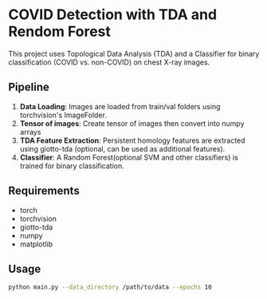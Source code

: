 # COVID Detection with TDA and Rendom Forest

This project uses Topological Data Analysis (TDA) and a Classifier for binary classification (COVID vs. non-COVID) on chest X-ray images.

## Pipeline

1. **Data Loading**: Images are loaded from train/val folders using torchvision's ImageFolder.
2. **Tensor of images**: Create tensor of images then convert into numpy arrays
3. **TDA Feature Extraction**: Persistent homology features are extracted using giotto-tda (optional, can be used as additional features).
3. **Classifier**: A Random Forest(optional SVM and other classifiers) is trained for binary classification.

## Requirements
- torch
- torchvision
- giotto-tda
- numpy
- matplotlib

## Usage

```bash
python main.py --data_directory /path/to/data --epochs 10
```

